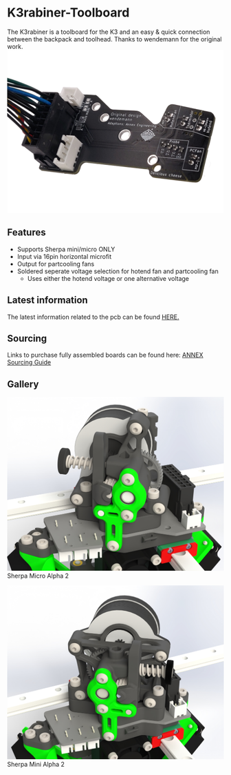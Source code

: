 # K3rabiner-Toolboard

The K3rabiner is a toolboard for the K3 and an easy & quick connection between the backpack and toolhead. Thanks to wendemann for the original work.
![picture](Images/K3rabiner_with_harness.png)

## Features

- Supports Sherpa mini/micro ONLY
- Input via 16pin horizontal microfit
- Output for partcooling fans
- Soldered seperate voltage selection for hotend fan and partcooling fan
   - Uses either the hotend voltage or one alternative voltage


## Latest information
The latest information related to the pcb can be found [HERE.](https://github.com/Annex-Engineering/Annex_Engineering_PCBs/tree/master/carabiner-series-toolboard/k3rabiner)

## Sourcing
Links to purchase fully assembled boards can be found here: [ANNEX Sourcing Guide](https://docs.google.com/spreadsheets/d/1aSM1jGxg-s0tyynyR3f8M0IQMXuXw57RJvoJbt98Clw/edit?usp=sharing)


## Gallery
![picture](Images/Micro.jpg)
Sherpa Micro Alpha 2

![picture](Images/Mini.jpg)
Sherpa Mini Alpha 2





